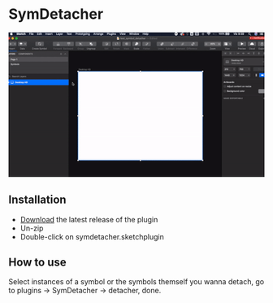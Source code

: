 # SymDetacher

<img width="535" src="https://github.com/soybisonte/symbol-detacher/blob/master/assets/detach.gif?raw=true">

## Installation

- [Download](https://github.com/soybisonte/symbol-detacher/releases/download/v2.0.0/symdetacher.sketchplugin.zip) the latest release of the plugin
- Un-zip
- Double-click on symdetacher.sketchplugin

## How to use

  Select instances of a symbol or the symbols themself you wanna detach, go to plugins -> SymDetacher -> detacher, done.